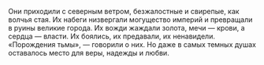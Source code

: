 <!--2016-11-26 21:19:49-->
Они приходили с северным ветром, безжалостные и свирепые, как волчья стая. Их набеги низвергали могущество империй и превращали в руины великие города. Их вожди жаждали золота, мечи — крови, а сердца — власти. Их боялись, их предавали, их ненавидели.
    «Порождения тьмы», — говорили о них.
    Но даже в самых темных душах оставалось место для веры, надежды и любви.